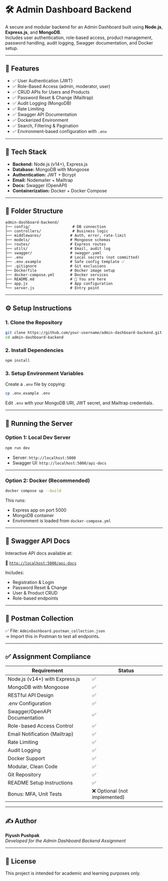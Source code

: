# 🛠️ Admin Dashboard Backend

A secure and modular backend for an Admin Dashboard built using **Node.js**, **Express.js**, and **MongoDB**.  
Includes user authentication, role-based access, product management, password handling, audit logging, Swagger documentation, and Docker setup.

---

## 🚀 Features

- ✅ User Authentication (JWT)
- ✅ Role-Based Access (admin, moderator, user)
- ✅ CRUD APIs for Users and Products
- ✅ Password Reset & Change (Mailtrap)
- ✅ Audit Logging (MongoDB)
- ✅ Rate Limiting
- ✅ Swagger API Documentation
- ✅ Dockerized Environment
- ✅ Search, Filtering & Pagination
- ✅ Environment-based configuration with `.env`

---

## 🧰 Tech Stack

- **Backend:** Node.js (v14+), Express.js
- **Database:** MongoDB with Mongoose
- **Authentication:** JWT + Bcrypt
- **Email:** Nodemailer + Mailtrap
- **Docs:** Swagger (OpenAPI)
- **Containerization:** Docker + Docker Compose

---

## 📁 Folder Structure

```
admin-dashboard-backend/
├── config/                   # DB connection
├── controllers/              # Business logic
├── middlewares/             # Auth, error, rate-limit
├── models/                  # Mongoose schemas
├── routes/                  # Express routes
├── utils/                   # Email, audit log
├── swagger/                 # swagger.yaml
├── .env                     # Local secrets (not committed)
├── .env.example             # Safe config template ✅
├── .gitignore               # Git exclusions
├── Dockerfile               # Docker image setup
├── docker-compose.yml       # Docker services
├── README.md                # 📄 You are here
├── app.js                   # App configuration
└── server.js                # Entry point
```

---

## ⚙️ Setup Instructions

### 1. Clone the Repository

```bash
git clone https://github.com/your-username/admin-dashboard-backend.git
cd admin-dashboard-backend
```

### 2. Install Dependencies

```bash
npm install
```

### 3. Setup Environment Variables

Create a `.env` file by copying:

```bash
cp .env.example .env
```

Edit `.env` with your MongoDB URI, JWT secret, and Mailtrap credentials.

---

## 🔐 Running the Server

### Option 1: Local Dev Server

```bash
npm run dev
```

- Server: `http://localhost:5000`
- Swagger UI: `http://localhost:5000/api-docs`

---

### Option 2: Docker (Recommended)

```bash
docker compose up --build
```

This runs:
- Express app on port 5000
- MongoDB container
- Environment is loaded from `docker-compose.yml`

---

## 📘 Swagger API Docs

Interactive API docs available at:

📎 [`http://localhost:5000/api-docs`](http://localhost:5000/api-docs)

Includes:
- Registration & Login
- Password Reset & Change
- User & Product CRUD
- Role-based endpoints

---

## 🧪 Postman Collection

✅ File: `AdminDashboard.postman_collection.json`  
→ Import this in Postman to test all endpoints.

---

## ✅ Assignment Compliance

| Requirement                            | Status |
|----------------------------------------|--------|
| Node.js (v14+) with Express.js         | ✅     |
| MongoDB with Mongoose                  | ✅     |
| RESTful API Design                     | ✅     |
| .env Configuration                     | ✅     |
| Swagger/OpenAPI Documentation          | ✅     |
| Role-based Access Control              | ✅     |
| Email Notification (Mailtrap)          | ✅     |
| Rate Limiting                          | ✅     |
| Audit Logging                          | ✅     |
| Docker Support                         | ✅     |
| Modular, Clean Code                    | ✅     |
| Git Repository                         | ✅     |
| README Setup Instructions              | ✅     |
| Bonus: MFA, Unit Tests                 | ❌ Optional (not implemented) |

---

## ✍️ Author

**Piyush Pushpak**  
_Developed for the Admin Dashboard Backend Assignment_

---

## 📜 License

This project is intended for academic and learning purposes only.
